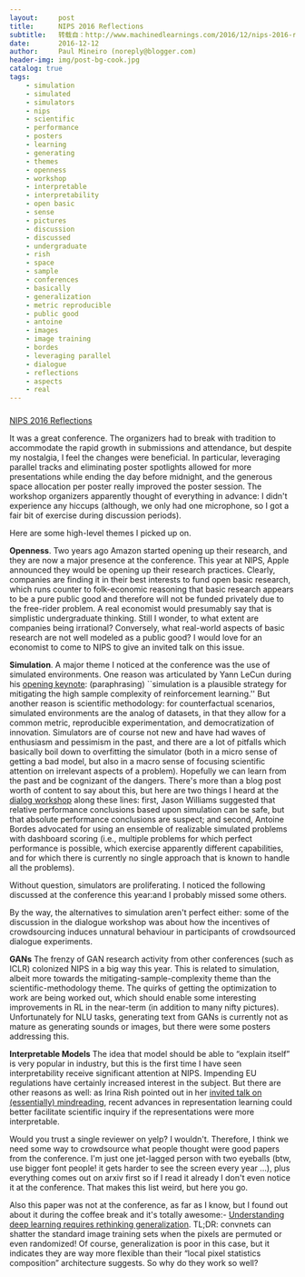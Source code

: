 ```yaml
---
layout:     post
title:      NIPS 2016 Reflections
subtitle:   转载自：http://www.machinedlearnings.com/2016/12/nips-2016-reflections.html
date:       2016-12-12
author:     Paul Mineiro (noreply@blogger.com)
header-img: img/post-bg-cook.jpg
catalog: true
tags:
    - simulation
    - simulated
    - simulators
    - nips
    - scientific
    - performance
    - posters
    - learning
    - generating
    - themes
    - openness
    - workshop
    - interpretable
    - interpretability
    - open basic
    - sense
    - pictures
    - discussion
    - discussed
    - undergraduate
    - rish
    - space
    - sample
    - conferences
    - basically
    - generalization
    - metric reproducible
    - public good
    - antoine
    - images
    - image training
    - bordes
    - leveraging parallel
    - dialogue
    - reflections
    - aspects
    - real
---
```













### 
[NIPS 2016 Reflections](http://www.machinedlearnings.com/2016/12/nips-2016-reflections.html)



It was a great conference. The organizers had to break with tradition to accommodate the rapid growth in submissions and attendance, but despite my nostalgia, I feel the changes were beneficial. In particular, leveraging parallel tracks and eliminating poster spotlights allowed for more presentations while ending the day before midnight, and the generous space allocation per poster really improved the poster session. The workshop organizers apparently thought of everything in advance: I didn't experience any hiccups (although, we only had one microphone, so I got a fair bit of exercise during discussion periods).

Here are some high-level themes I picked up on.

**Openness**. Two years ago Amazon started opening up their research, and they are now a major presence at the conference. This year at NIPS, Apple announced they would be opening up their research practices. Clearly, companies are finding it in their best interests to fund open basic research, which runs counter to folk-economic reasoning that basic research appears to be a pure public good and therefore will not be funded privately due to the free-rider problem. A real economist would presumably say that is simplistic undergraduate thinking. Still I wonder, to what extent are companies being irrational? Conversely, what real-world aspects of basic research are not well modeled as a public good? I would love for an economist to come to NIPS to give an invited talk on this issue. 

**Simulation**. A major theme I noticed at the conference was the use of simulated environments. One reason was articulated by Yann LeCun during his [opening keynote](https://nips.cc/Conferences/2016/Schedule?showEvent=6197): (paraphrasing) ``simulation is a plausible strategy for mitigating the high sample complexity of reinforcement learning.'' But another reason is scientific methodology: for counterfactual scenarios, simulated environments are the analog of datasets, in that they allow for a common metric, reproducible experimentation, and democratization of innovation. Simulators are of course not new and have had waves of enthusiasm and pessimism in the past, and there are a lot of pitfalls which basically boil down to overfitting the simulator (both in a micro sense of getting a bad model, but also in a macro sense of focusing scientific attention on irrelevant aspects of a problem). Hopefully we can learn from the past and be cognizant of the dangers. There's more than a blog post worth of content to say about this, but here are two things I heard at the [dialog workshop](http://letsdiscussnips2016.weebly.com/) along these lines: first, Jason Williams suggested that relative performance conclusions based upon simulation can be safe, but that absolute performance conclusions are suspect; and second, Antoine Bordes advocated for using an ensemble of realizable simulated problems with dashboard scoring (i.e., multiple problems for which perfect performance is possible, which exercise apparently different capabilities, and for which there is currently no single approach that is known to handle all the problems).

Without question, simulators are proliferating. I noticed the following discussed at the conference this year:and I probably missed some others.

By the way, the alternatives to simulation aren't perfect either: some of the discussion in the dialogue workshop was about how the incentives of crowdsourcing induces unnatural behaviour in participants of crowdsourced dialogue experiments.

**GANs** The frenzy of GAN research activity from other conferences (such as ICLR) colonized NIPS in a big way this year. This is related to simulation, albeit more towards the mitigating-sample-complexity theme than the scientific-methodology theme. The quirks of getting the optimization to work are being worked out, which should enable some interesting improvements in RL in the near-term (in addition to many nifty pictures). Unfortunately for NLU tasks, generating text from GANs is currently not as mature as generating sounds or images, but there were some posters addressing this.

**Interpretable Models** The idea that model should be able to “explain itself” is very popular in industry, but this is the first time I have seen interpretability receive significant attention at NIPS. Impending EU regulations have certainly increased interest in the subject. But there are other reasons as well: as Irina Rish pointed out in her [invited talk on (essentially) mindreading](https://nips.cc/Conferences/2016/Schedule?showEvent=6196), recent advances in representation learning could better facilitate scientific inquiry if the representations were more interpretable.

Would you trust a single reviewer on yelp? I wouldn't. Therefore, I think we need some way to crowdsource what people thought were good papers from the conference. I'm just one jet-lagged person with two eyeballs (btw, use bigger font people! it gets harder to see the screen every year …), plus everything comes out on arxiv first so if I read it already I don't even notice it at the conference. That makes this list weird, but here you go.

Also this paper was not at the conference, as far as I know, but I found out about it during the coffee break and it's totally awesome:- [Understanding deep learning requires rethinking generalization](https://arxiv.org/abs/1611.03530). TL;DR: convnets can shatter the standard image training sets when the pixels are permuted or even randomized! Of course, generalization is poor in this case, but it indicates they are way more flexible than their “local pixel statistics composition” architecture suggests. So why do they work so well?













